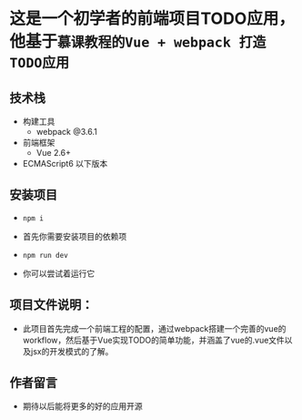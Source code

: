 # 这是一个初学者的前端项目TODO应用，他基于`慕课教程的Vue + webpack 打造TODO应用`
## 技术栈
  - 构建工具
    + webpack @3.6.1
  - 前端框架
    + Vue 2.6+
  - ECMAScript6 以下版本
## 安装项目
  - `npm i`  
   + 首先你需要安装项目的依赖项
  - `npm run dev`
   + 你可以尝试着运行它
## 项目文件说明：
  - 此项目首先完成一个前端工程的配置，通过webpack搭建一个完善的vue的workflow，然后基于Vue实现TODO的简单功能，并涵盖了vue的.vue文件以及jsx的开发模式的了解。
## 作者留言
  - 期待以后能将更多的好的应用开源
